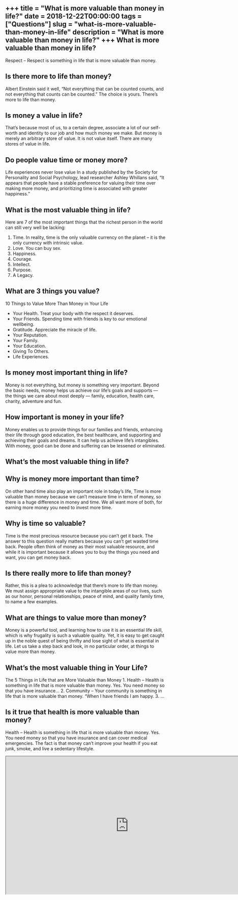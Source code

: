 +++
title = "What is more valuable than money in life?"
date = 2018-12-22T00:00:00
tags = ["Questions"]
slug = "what-is-more-valuable-than-money-in-life"
description = "What is more valuable than money in life?"
+++
What is more valuable than money in life?
-----------------------------------------

Respect – Respect is something in life that is more valuable than money.

Is there more to life than money?
---------------------------------

Albert Einstein said it well, “Not everything that can be counted counts, and not everything that counts can be counted.” The choice is yours. There’s more to life than money.

Is money a value in life?
-------------------------

That’s because most of us, to a certain degree, associate a lot of our self-worth and identity to our job and how much money we make. But money is merely an arbitrary store of value. It is not value itself. There are many stores of value in life.

Do people value time or money more?
-----------------------------------

Life experiences never lose value In a study published by the Society for Personality and Social Psychology, lead researcher Ashley Whillans said, “It appears that people have a stable preference for valuing their time over making more money, and prioritizing time is associated with greater happiness.”

What is the most valuable thing in life?
----------------------------------------

Here are 7 of the most important things that the richest person in the world can still very well be lacking:

1. Time. In reality, time is the only valuable currency on the planet – it is the only currency with intrinsic value.
2. Love. You can buy sex.
3. Happiness.
4. Courage.
5. Intellect.
6. Purpose.
7. A Legacy.

What are 3 things you value?
----------------------------

10 Things to Value More Than Money in Your Life

- Your Health. Treat your body with the respect it deserves.
- Your Friends. Spending time with friends is key to our emotional wellbeing.
- Gratitude. Appreciate the miracle of life.
- Your Reputation.
- Your Family.
- Your Education.
- Giving To Others.
- Life Experiences.

Is money most important thing in life?
--------------------------------------

Money is not everything, but money is something very important. Beyond the basic needs, money helps us achieve our life’s goals and supports — the things we care about most deeply — family, education, health care, charity, adventure and fun.

How important is money in your life?
------------------------------------

Money enables us to provide things for our families and friends, enhancing their life through good education, the best healthcare, and supporting and achieving their goals and dreams. It can help us achieve life’s intangibles. With money, good can be done and suffering can be lessened or eliminated.

What’s the most valuable thing in life?
---------------------------------------

Why is money more important than time?
--------------------------------------

On other hand time also play an important role in today’s life, Time is more valuable than money because we can’t measure time in term of money, so there is a huge difference in money and time. We all want more of both, for earning more money you need to invest more time.

Why is time so valuable?
------------------------

Time is the most precious resource because you can’t get it back. The answer to this question really matters because you can’t get wasted time back. People often think of money as their most valuable resource, and while it is important because it allows you to buy the things you need and want, you can get money back.

Is there really more to life than money?
----------------------------------------

Rather, this is a plea to acknowledge that there’s more to life than money. We must assign appropriate value to the intangible areas of our lives, such as our honor, personal relationships, peace of mind, and quality family time, to name a few examples.

What are things to value more than money?
-----------------------------------------

Money is a powerful tool, and learning how to use it is an essential life skill, which is why frugality is such a valuable quality. Yet, it is easy to get caught up in the noble quest of being thrifty and lose sight of what is essential in life. Let us take a step back and look, in no particular order, at things to value more than money.

What’s the most valuable thing in Your Life?
--------------------------------------------

The 5 Things in Life that are More Valuable than Money 1. Health – Health is something in life that is more valuable than money. Yes. You need money so that you have insurance… 2. Community – Your community is something in life that is more valuable than money. “When I have friends I am happy. 3. …

Is it true that health is more valuable than money?
---------------------------------------------------

Health – Health is something in life that is more valuable than money. Yes. You need money so that you have insurance and can cover medical emergencies. The fact is that money can’t improve your health if you eat junk, smoke, and live a sedentary lifestyle.

<iframe allow="accelerometer; autoplay; clipboard-write; encrypted-media; gyroscope; picture-in-picture" allowfullscreen="" class="__youtube_prefs__  epyt-is-override  no-lazyload" data-no-lazy="1" data-origheight="433" data-origwidth="770" data-skipgform_ajax_framebjll="" height="433" id="_ytid_60877" loading="lazy" src="https://www.youtube.com/embed/vVOL8iad0Fs?enablejsapi=1&autoplay=0&cc_load_policy=0&cc_lang_pref=&iv_load_policy=1&loop=0&modestbranding=0&rel=1&fs=1&playsinline=0&autohide=2&theme=dark&color=red&controls=1&" title="YouTube player" width="770"></iframe>